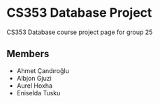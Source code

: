 # CS353 Database Project
CS353 Database course project page for group 25

## Members
* Ahmet Çandıroğlu
* Albjon Gjuzi
* Aurel Hoxha
* Eniselda Tusku
